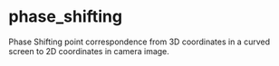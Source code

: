 # phase_shifting
Phase Shifting point correspondence from 3D coordinates in a curved screen to 2D coordinates in camera image.
